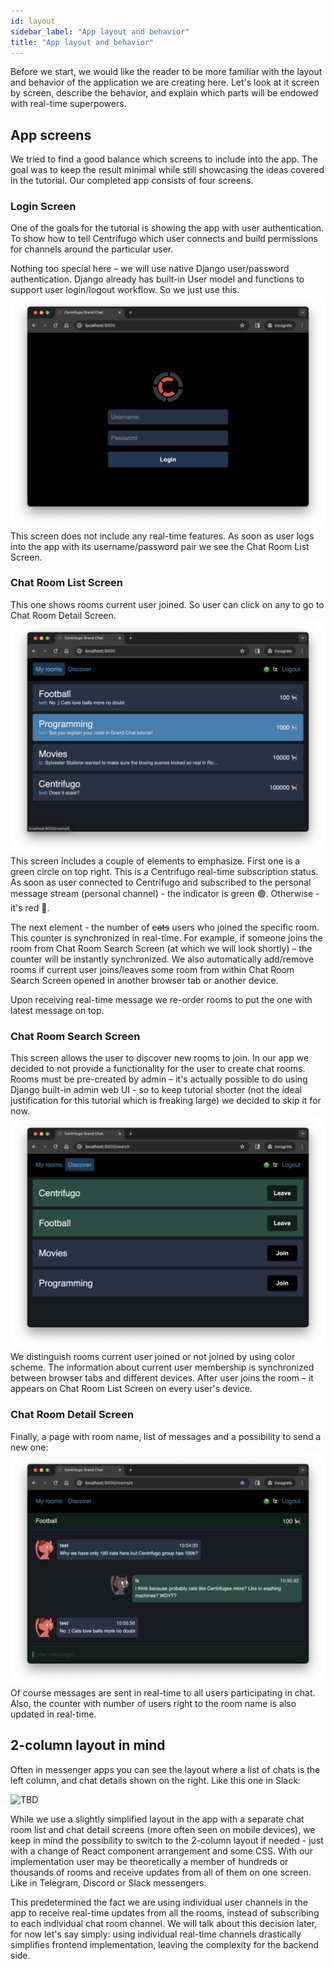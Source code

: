 ```yaml
---
id: layout
sidebar_label: "App layout and behavior"
title: "App layout and behavior"
---
```


Before we start, we would like the reader to be more familiar with the layout and behavior of the application we are creating here. Let's look at it screen by screen, describe the behavior, and explain which parts will be endowed with real-time superpowers.

## App screens

We tried to find a good balance which screens to include into the app. The goal was to keep the result minimal while still showcasing the ideas covered in the tutorial. Our completed app consists of four screens.

### Login Screen

One of the goals for the tutorial is showing the app with user authentication. To show how to tell Centrifugo which user connects and build permissions for channels around the particular user.

Nothing too special here – we will use native Django user/password authentication. Django already has built-in User model and functions to support user login/logout workflow. So we just use this.
![](/img/grand-chat-login.png)
This screen does not include any real-time features. As soon as user logs into the app with its username/password pair we see the Chat Room List Screen.

### Chat Room List Screen

This one shows rooms current user joined. So user can click on any to go to Chat Room Detail Screen.
![](/img/grand-chat-room-list.png)
This screen includes a couple of elements to emphasize. First one is a green circle on top right. This is a Centrifugo real-time subscription status. As soon as user connected to Centrifugo and subscribed to the personal message stream (personal channel) - the indicator is green 🟢. Otherwise - it's red 🔴.

The next element - the number of ~~cats~~ users who joined the specific room. This counter is synchronized in real-time. For example, if someone joins the room from Chat Room Search Screen (at which we will look shortly) – the counter will be instantly synchronized. We also automatically add/remove rooms if current user joins/leaves some room from within Chat Room Search Screen opened in another browser tab or another device.

Upon receiving real-time message we re-order rooms to put the one with latest message on top.

### Chat Room Search Screen

This screen allows the user to discover new rooms to join. In our app we decided to not provide a functionality for the user to create chat rooms. Rooms must be pre-created by admin – it's actually possible to do using Django built-in admin web UI - so to keep tutorial shorter (not the ideal justification for this tutorial which is freaking large) we decided to skip it for now.
![](/img/grand-chat-search.png)
We distinguish rooms current user joined or not joined by using color scheme. The information about current user membership is synchronized between browser tabs and different devices. After user joins the room – it appears on Chat Room List Screen on every user's device.

### Chat Room Detail Screen

Finally, a page with room name, list of messages and a possibility to send a new one:
![](/img/grand-chat-room-detail.png)
Of course messages are sent in real-time to all users participating in chat. Also, the counter with number of users right to the room name is also updated in real-time.

## 2-column layout in mind 

Often in messenger apps you can see the layout where a list of chats is the left column, and chat details shown on the right. Like this one in Slack:

![TBD](https://www.cnet.com/a/img/hub/2023/08/08/f4e09832-9f2b-4967-ac66-53fc8dfc6588/slack-redesign-2023-before-home.png)

While we use a slightly simplified layout in the app with a separate chat room list and chat detail screens (more often seen on mobile devices), we keep in mind the possibility to switch to the 2-column layout if needed - just with a change of React component arrangement and some CSS. With our implementation user may be theoretically a member of hundreds or thousands of rooms and receive updates from all of them on one screen. Like in Telegram, Discord or Slack messengers.

This predetermined the fact we are using individual user channels in the app to receive real-time updates from all the rooms, instead of subscribing to each individual chat room channel. We will talk about this decision later, for now let's say simply: using individual real-time channels drastically simplifies frontend implementation, leaving the complexity for the backend side.
